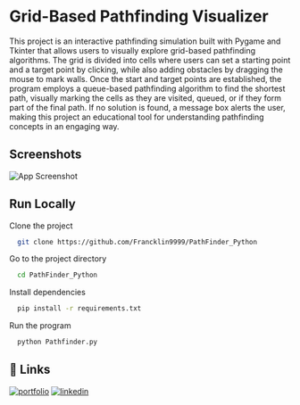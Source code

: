 
# Grid-Based Pathfinding Visualizer

This project is an interactive pathfinding simulation built with Pygame and Tkinter that allows users to visually explore grid-based pathfinding algorithms. The grid is divided into cells where users can set a starting point and a target point by clicking, while also adding obstacles by dragging the mouse to mark walls. Once the start and target points are established, the program employs a queue-based pathfinding algorithm to find the shortest path, visually marking the cells as they are visited, queued, or if they form part of the final path. If no solution is found, a message box alerts the user, making this project an educational tool for understanding pathfinding concepts in an engaging way.


## Screenshots

![App Screenshot](https://github.com/user-attachments/assets/3f9c8f0f-8936-4b95-87da-e7016b204d30)


## Run Locally

Clone the project

```bash
  git clone https://github.com/Francklin9999/PathFinder_Python
```

Go to the project directory

```bash
  cd PathFinder_Python
```

Install dependencies

```bash
  pip install -r requirements.txt
```

Run the program

```bash
  python Pathfinder.py
```


## 🔗 Links
[![portfolio](https://img.shields.io/badge/my_portfolio-000?style=for-the-badge&logo=ko-fi&logoColor=white)](https://www.franckfongang.io)
[![linkedin](https://img.shields.io/badge/linkedin-0A66C2?style=for-the-badge&logo=linkedin&logoColor=white)](https://www.linkedin.com/in/fongangf/)


